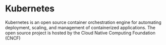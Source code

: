 # Kubernetes
Kubernetes is an open source container orchestration engine for automating deployment, scaling, and management of containerized applications. The open source project is hosted by the Cloud Native Computing Foundation (CNCF)

